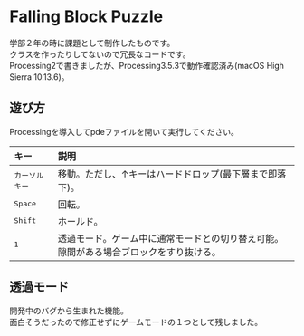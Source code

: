 # Falling Block Puzzle

学部２年の時に課題として制作したものです。  
クラスを作ったりしてないので冗長なコードです。  
Processing2で書きましたが、Processing3.5.3で動作確認済み(macOS High Sierra 10.13.6)。

## 遊び方
Processingを導入してpdeファイルを開いて実行してください。  

|キー|説明|
|:---|:---|
|<kbd>カーソルキー</kbd>|移動。ただし、↑キーはハードドロップ(最下層まで即落下)。|
|<kbd>Space</kbd>|回転。|
|<kbd>Shift</kbd>|ホールド。|
|<kbd>1</kbd>|透過モード。ゲーム中に通常モードとの切り替え可能。隙間がある場合ブロックをすり抜ける。|

## 透過モード
開発中のバグから生まれた機能。  
面白そうだったので修正せずにゲームモードの１つとして残しました。
